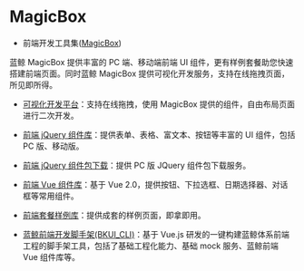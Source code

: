# MagicBox

- 前端开发工具集([MagicBox](https://magicbox.bk.tencent.com/static_api/v3/main/index.html))

蓝鲸 MagicBox 提供丰富的 PC 端、移动端前端 UI 组件，更有样例套餐助您快速搭建前端页面。同时蓝鲸 MagicBox 提供可视化开发服务，支持在线拖拽页面，所见即所得。

- [可视化开发平台](https://github.com/TencentBlueKing/bk-lesscode/tree/master)：支持在线拖拽，使用 MagicBox 提供的组件，自由布局页面进行二次开发。 

- [前端 jQuery 组件库](https://magicbox.bk.tencent.com/static_api/v3/index.html#index?isPro=1)：提供表单、表格、富文本、按钮等丰富的 UI 组件，包括 PC 版、移动版。  

- [前端 jQuery 组件包下载](https://magicbox.bk.tencent.com/static_api/v3/index.html#plugin)：提供 PC 版 JQuery 组件包下载服务。

- [前端 Vue 组件库](https://magicbox.bk.tencent.com/static_api/v3/components_vue/2.0/example/index.html#/)：基于 Vue 2.0，提供按钮、下拉选框、日期选择器、对话框等常用组件。

- [前端套餐样例库](https://magicbox.bk.tencent.com/static_api/v3/index.html#templates)：提供成套的样例页面，即拿即用。

- [蓝鲸前端开发脚手架(BKUI_CLI)](../../SaaS_Guide/DevAdvanced/bkui/bkui.md)：基于 Vue.js 研发的一键构建蓝鲸体系前端工程的脚手架工具，包括了基础工程化能力、基础 mock 服务、蓝鲸前端 Vue 组件库等。